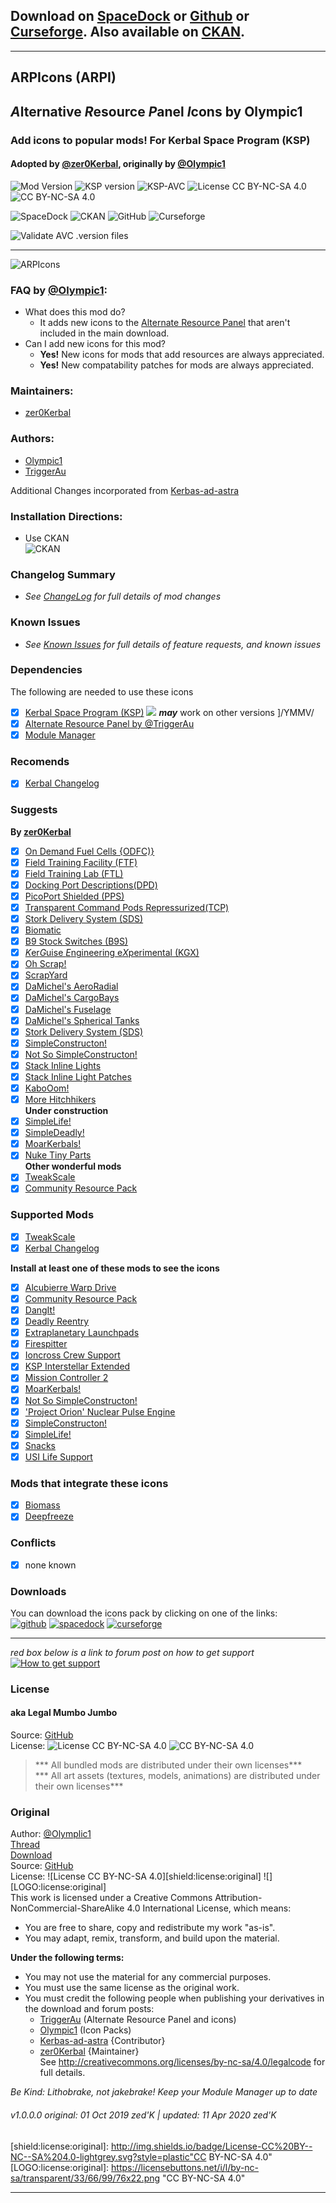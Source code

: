 <!-- Readme.md v1.1.4.0
ARPIcons (ARPI)
created: 01 Oct 19
updated: 2020 04 10 -->

## Download on [SpaceDock][MOD:spacedock] or [Github][MOD:github] or [Curseforge][MOD:curseforge]. Also available on [CKAN][thread:ckan].  
***  
## ARPIcons (ARPI)
## ***A***lternative ***R***esource ***P***anel ***I***cons by Olympic1
### Add icons to popular mods! For Kerbal Space Program (KSP)
#### Adopted by [@zer0Kerbal][LINK:zer0kerbal], originally by [@Olympic1][LINK:olympic1]  
![Mod Version][shield:mod:latest] 
![KSP version][shield:ksp] ![KSP-AVC][shield:kspavc] ![License CC BY-NC-SA 4.0][shield:license] ![][LOGO:license]  
  
![SpaceDock][shield:spacedock] ![CKAN][shield:ckan] ![GitHub][shield:github] ![Curseforge][shield:curseforge]  
  
![Validate AVC .version files][shield:avcvalid]  
***
![ARPIcons][IMG:hero:0]

### FAQ by [@Olympic1][LINK:olympic1]:
- What does this mod do?
  - It adds new icons to the [Alternate Resource Panel][thread:arp] that aren't included in the main download.
- Can I add new icons for this mod?
  - **Yes!** New icons for mods that add resources are always appreciated.  
  - **Yes!** New compatability patches for mods are always appreciated.  
### Maintainers:  
- [zer0Kerbal][LINK:zer0Kerbal]  
### Authors:  
- [Olympic1][LINK:olympic1]  
- [TriggerAu][LINK:triggerau]  

Additional Changes incorporated from [Kerbas-ad-astra][LINK:kerbas-ad-astra]
### Installation Directions:  
- Use CKAN  
![][image:ckan]
### Changelog Summary
- *See [ChangeLog][MOD:changelog] for full details of mod changes*
### Known Issues
- *See [Known Issues][MOD:issues] for full details of feature requests, and known issues*
### Dependencies
The following are needed to use these icons  
- [x]  [Kerbal Space Program (KSP)][KSP:website] [![][shield:ksp]][KSP:website] ***may*** work on other versions ]/YMMV/  
- [x]  [Alternate Resource Panel by @TriggerAu][thread:arp]  
- [x]  [Module Manager][thread:mm]  
### Recomends  
- [x]  [Kerbal Changelog][thread:kcl]  
### Suggests  
**By [zer0Kerbal][LINK:zer0Kerbal]**  
- [x]  [On Demand Fuel Cells {ODFC)}][thread:ODFC]  
- [x]  [Field Training Facility (FTF)][thread:FTF]  
- [x]  [Field Training Lab (FTL)][thread:FTL]  
- [x]  [Docking Port Descriptions(DPD)][thread:DPD]  
- [x]  [PicoPort Shielded (PPS)][thread:PPS]  
- [x]  [Transparent Command Pods Repressurized(TCP)][thread:TCP]  
- [x]  [Stork Delivery System (SDS)][thread:SDS]  
- [x]  [Biomatic][thread:BIO]  
- [x]  [B9 Stock Switches (B9S)][thread:B9S]  
- [x]  [*K*er*G*uise *E*ngineering e*X*perimental (KGX)][thread:KGX]  
- [x]  [Oh Scrap!][thread:OHS]  
- [x]  [ScrapYard][thread:SYD]  
- [x]  [DaMichel's AeroRadial][thread:DAR]  
- [x]  [DaMichel's CargoBays][thread:DCB]  
- [x]  [DaMichel's Fuselage][thread:DMF]  
- [x]  [DaMichel's Spherical Tanks][thread:DST]  
- [x]  [Stork Delivery System (SDS)][thread:SDS]  
- [x]  [SimpleConstructon!][thread:SC!]  
- [x]  [Not So SimpleConstructon!][thread:NSSC]  
- [x]  [Stack Inline Lights][thread:SIL]  
- [x]  [Stack Inline Light Patches][thread:SILP]  
- [x]  [KaboOom!][thread:BOOM]  
- [x]  [More Hitchhikers][thread:MHH]  
**Under construction**  
- [x]  [SimpleLife!][thread:SLF]  
- [x]  [SimpleDeadly!][thread:SDR]  
- [x]  [MoarKerbals!][thread:MK]  
- [x]  [Nuke Tiny Parts][thread:NUK]  
**Other wonderful mods**  
- [x]  [TweakScale][thread:twk]  
- [x]  [Community Resource Pack][thread:crp]  
### Supported Mods  
- [x]  [TweakScale][thread:twk]  
- [x]  [Kerbal Changelog][thread:kcl]  

**Install at least one of these mods to see the icons**  
- [x]  [Alcubierre Warp Drive][thread:warp]  
- [x]  [Community Resource Pack][thread:crp]  
- [x]  [DangIt!][thread:dng]  
- [x]  [Deadly Reentry][thread:dre]  
- [x]  [Extraplanetary Launchpads][thread:epl]  
- [x]  [Firespitter][thread:fs]  
- [x]  [Ioncross Crew Support][thread:ics]  
- [x]  [KSP Interstellar Extended][thread:kspi]  
- [x]  [Mission Controller 2][thread:mc2]  
- [x]  [MoarKerbals!][thread:MK]  
- [x]  [Not So SimpleConstructon!][thread:NSSC]  
- [x]  ['Project Orion' Nuclear Pulse Engine][thread:npe]  
- [x]  [SimpleConstructon!][thread:SC!]  
- [x]  [SimpleLife!][thread:SLF]  
- [x]  [Snacks][thread:snk]  
- [x]  [USI Life Support][thread:usl]  
### Mods that integrate these icons  
- [x]  [Biomass][thread:bm]  
- [x]  [Deepfreeze][thread:dfz]  
### Conflicts  
- [x] none known  
### Downloads  
You can download the icons pack by clicking on one of the links:  
[![][image:github]][MOD:github] [![][image:spacedock]][MOD:spacedock] [![][image:curseforge]][MOD:curseforge]  
***  
*red box below is a link to forum post on how to get support*  
[![How to get support][image:getsupport]][thread:getsupport]

### License
#### aka Legal Mumbo Jumbo
Source: [GitHub][MOD:github:repo]  
License: ![License CC BY-NC-SA 4.0][shield:license] ![][LOGO:license]    
> *** All bundled mods are distributed under their own licenses***  
> *** All art assets (textures, models, animations) are distributed under their own licenses***   
### Original
Author: [@Olymplic1][LINK:olympic1]  
[Thread][MOD:original:thread]  
[Download][MOD:original:download]  
Source: [GitHub][MOD:original:source]  
License: ![License CC BY-NC-SA 4.0][shield:license:original] ![][LOGO:license:original]  
This work is licensed under a Creative Commons Attribution-NonCommercial-ShareAlike 4.0 International License, which means:  
- You are free to share, copy and redistribute my work "as-is".
- You may adapt, remix, transform, and build upon the material.

**Under the following terms:**
- You may not use the material for any commercial purposes.
- You must use the same license as the original work.
- You must credit the following people when publishing your derivatives in the download and forum posts:  
  - [TriggerAu][LINK:triggerau] (Alternate Resource Panel and icons)  
  - [Olympic1][LINK:olympic1] (Icon Packs)  
  - [Kerbas-ad-astra][LINK:kerbas-ad-astra] {Contributor}  
  - [zer0Kerbal][LINK:zer0Kerbal] {Maintainer}  
See http://creativecommons.org/licenses/by-nc-sa/4.0/legalcode for full details.
  
*Be Kind: Lithobrake, not jakebrake! Keep your Module Manager up to date*
  
###### v1.0.0.0 original: 01 Oct 2019 zed'K | updated: 11 Apr 2020 zed'K

[License:url]: (https://img.shields.io/badge/license-CC%20BY--NC--SA%204.0-lightgrey?style=plastic)

[MOD:license]:      https://github.com/zer0Kerbal/ARPIcons/blob/master/LICENSE
[MOD:contributing]: https://github.com/zer0Kerbal/ARPIcons/blob/master/.github/CONTRIBUTING.md
[MOD:wiki]:         https://github.com/zer0Kerbal/ARPIcons/
[MOD:issues]:       https://github.com/zer0Kerbal/ARPIcons/issues
[MOD:known]:        https://github.com/zer0Kerbal/ARPIcons/wiki/Known-Issues
[MOD:forum]:        https://forum.kerbalspaceprogram.com/index.php?/topic/192456-*
[MOD:github:repo]:  https://github.com/zer0Kerbal/ARPIcons/
[MOD:changelog]:    https://github.com/zer0Kerbal/ARPIcons/Changelog.cfg
[KSP:website]:      https://kerbalspaceprogram.com/ "Kerbal Space Program"  

<!--- original mod stuff -->
[MOD:original:source]:     https://github.com/Olympic1/Icon_Packs_KSP  
[MOD:original:thread]:      http://forum.kerbalspaceprogram.com/index.php?/topic/92866-* "ARPIcons thread"  
[MOD:original:download]:   https://github.com/Olympic1/Icon_Packs_KSP/releases/latest  
[shield:license:original]: http://img.shields.io/badge/License-CC%20BY--NC--SA%204.0-lightgrey.svg?style=plastic"CC BY-NC-SA 4.0"  
[LOGO:license:original]:  https://licensebuttons.net/i/l/by-nc-sa/transparent/33/66/99/76x22.png "CC BY-NC-SA 4.0"  

[MOD:github]:    https://github.com/zer0Kerbal/ARPIcons/releases/latest "GitHub"  
[MOD:spacedock]: https://spacedock.info/mod/15 "SpaceDock"  
[MOD:curseforge]: https://www.curseforge.com/kerbal/ksp-mods/arpicons "CurseForge"  
[LOGO:license]:      https://licensebuttons.net/i/l/by-nc-sa/transparent/33/66/99/76x22.png "CC BY-NC-SA 4.0"  

[shield:mod:latest]: https://img.shields.io/github/v/release/zer0Kerbal/ARPIcons?include_prereleases?style=plastic
[shield:mod]: https://img.shields.io/endpoint?url=https://raw.githubusercontent.com/zer0Kerbal/ARPIcons/master/json/mod.json
[shield:ksp]: https://img.shields.io/endpoint?url=https://raw.githubusercontent.com/zer0Kerbal/ARPIcons/master/json/ksp.json
[shield:license]: https://img.shields.io/endpoint?url=https://raw.githubusercontent.com/zer0Kerbal/ARPIcons/master/json/license.json

[image:github]:     https://i.imgur.com/RE4Ppr9.png "github"  
[image:spacedock]:  https://i.imgur.com/m0a7tn2.png "spacedock"  
[image:curseforge]: https://i.postimg.cc/RZNyB5vP/Download-On-Curse.png "curseforge"  
[image:dropbox]:    http:// "dropbox"  

[image:github:sm]:     https://i.postimg.cc/1XXy5yfD/github.png "github (small)"  
[image:spacedock:sm]:  https://i.postimg.cc/DZ22Hrhj/spacedock.png "spacedock (small)"  
[image:curseforge:sm]: https://i.postimg.cc/ZRVTSWKT/UVVt0OP.png "curseforge (small)"  
  
[shield:kspavc]:     https://img.shields.io/badge/KSP-AVC--supported-brightgreen.svg?style=plastic
[shield:spacedock]:  https://img.shields.io/badge/SpaceDock-listed-blue.svg?style=plastic
[shield:ckan]:       https://img.shields.io/badge/CKAN-Indexed-blue.svg?style=plastic
[shield:github]:     https://img.shields.io/badge/Github-Indexed-blue.svg?style=plastic&logo=github
[shield:curseforge]: https://img.shields.io/badge/CurseForge-listed-blue.svg?style=plastic
[shield:avcvalid]:   https://github.com/zer0Kerbal/ARPIcons/workflows/Validate%20AVC%20.version%20files/badge.svg

[thread:mm]: https://forum.kerbalspaceprogram.com/index.php?/topic/50533-* "Module Manager"   
[thread:bm]: https://forum.kerbalspaceprogram.com/index.php?/topic/48629-* "Biomass"  
[thread:fs]: https://forum.kerbalspaceprogram.com/index.php?/topic/22583-* "Firespitter"  
[thread:dng]: https://forum.kerbalspaceprogram.com/index.php?/topic/73920-* "DangIt!"  
[thread:dfz]: https://forum.kerbalspaceprogram.com/index.php?/topic/112328-* "Deepfreeze Continued"  
[thread:dre]: https://forum.kerbalspaceprogram.com/index.php?/topic/50296-* "Deadly Reentry"  
[thread:mc2]: https://forum.kerbalspaceprogram.com/index.php?/topic/40183-* "Mission Controller 2"  
[thread:kcl]: https://forum.kerbalspaceprogram.com/index.php?/topic/179207-* "Kerbal Changelog"  
[thread:twk]: https://forum.kerbalspaceprogram.com/index.php?/topic/179030-* "TweakScale"  
[thread:crp]: https://forum.kerbalspaceprogram.com/index.php?/topic/83007-* "Community Resource Pack" 
[thread:epl]: https://forum.kerbalspaceprogram.com/index.php?/topic/54284-* "Extraplanetary Launchpads"  
[thread:ics]: https://forum.kerbalspaceprogram.com/index.php?/topic/74182-* "Ioncross Crew Support"  
[thread:npe]: https://forum.kerbalspaceprogram.com/index.php?/topic/121597-* "'Project Orion' Nuclear Pulse Engine"  
[thread:snk]: https://forum.kerbalspaceprogram.com/index.php?/topic/149604-* "Snacks!"  
[thread:usl]: https://forum.kerbalspaceprogram.com/index.php?/topic/105202-* "USI Life Support"  
[thread:warp]: https://forum.kerbalspaceprogram.com/index.php?/topic/90899-* "Alcubierre Warp Drive"  
[thread:kspi]: https://forum.kerbalspaceprogram.com/index.php?/topic/100190-* "KSP Interstellar Extended"  

***************************************
[thread:getsupport]: https://forum.kerbalspaceprogram.com/index.php?/topic/83212-* "Link to how to get support"
[image:getsupport]:    https://i.postimg.cc/vHP6zmrw/image.png "get support"  

[image:ckan]:  https://i.postimg.cc/x8XSVg4R/sj507JC.png "CKAN"  
[thread:ckan]: https://forum.kerbalspaceprogram.com/index.php?/topic/90246-* "CKAN"  
[image:ckan:sm]: http:// "CKAN (small)"  

[LINK:kerbas-ad-astra]: https://forum.kerbalspaceprogram.com/index.php?/profile/126593-kerbas_ad_astra/ "Kerbas ad astra"  
[LINK:olympic1]: http://forum.kerbalspaceprogram.com/index.php?/profile/79730-olympic1/ "Olympic1"  
[LINK:triggerau]: http://forum.kerbalspaceprogram.com/index.php?/profile/57838-triggerau/ "TriggerAu"  
[LINK:zer0Kerbal]:     https://forum.kerbalspaceprogram.com/index.php?/profile/190933-zer0kerbal/ "zed'K"  

[IMG:hero:0]: https://spacedock.info/content/Olympic1_154/Olympic1s_ARP_Icons/Olympic1s_ARP_Icons-1455807438.953648.png "ARPIcons by Olympic1"  
[IMG:hero:1]: https:// "Hero 2"  

<!-- zer0Kerbal mods -->
[thread:arp]: https://forum.kerbalspaceprogram.com/index.php?/topic/54876-* "Alternate Resource Panel"  

[thread:MK]:  https://forum.kerbalspaceprogram.com/index.php?/topic/191525-* "MoarKerbals!"   
[thread:BIO]: https://forum.kerbalspaceprogram.com/index.php?/topic/191426-* "Biomatic"  
[thread:B9S]: https://forum.kerbalspaceprogram.com/index.php?/topic/190870-* "B9 Stock Patches"   
[thread:DST]: https://forum.kerbalspaceprogram.com/index.php?/topic/191719-* "DaMichel's Spherical Tanks"  
[thread:DAR]: https://forum.kerbalspaceprogram.com/index.php?/topic/191719-* "DaMichel's AeroRadial"  
[thread:DCB]: https://forum.kerbalspaceprogram.com/index.php?/topic/191719-* "DaMichel's CargoBays"  
[thread:DMF]: https://forum.kerbalspaceprogram.com/index.php?/topic/191719-* "DaMichel's Fuselage"  
[thread:DPD]: https://forum.kerbalspaceprogram.com/index.php?/topic/192184-* "Docking Port Descriptions"
[thread:FTF]: https://forum.kerbalspaceprogram.com/index.php?/topic/188841-* "Field Training Facility"  
[thread:FTL]: https://forum.kerbalspaceprogram.com/index.php?/topic/188841-* "Field Training Lab"  
[thread:KGX]: https://forum.kerbalspaceprogram.com/index.php?/topic/192696-* "KGEx"  
[thread:MHH]: https://forum.kerbalspaceprogram.com/index.php?/topic/188246-* "More Hitchhikers"  
[thread:NUK]: https://forum.kerbalspaceprogram.com/index.php?/topic/21466-*  "Nuke Tiny Parts"
[thread:OHS]: https://forum.kerbalspaceprogram.com/index.php?/topic/192360-* "Oh Scrap!"  
[thread:PPS]: https://forum.kerbalspaceprogram.com/index.php?/topic/192187-* "Shielded PicoPort"  
[thread:SC!]: https://forum.kerbalspaceprogram.com/index.php?/topic/191424-* "SimpleConstructon!"  
[thread:SDS]: https://forum.kerbalspaceprogram.com/index.php?/topic/191719-* "Stork Delivery System (SDS)"    
[thread:SDR]: https:// "SimpleDeadly!"  
[thread:SL!]: https://forum.kerbalspaceprogram.com/index.php?/topic/191045-* "SimpleLogistics!"  
[thread:SLF]: https://forum.kerbalspaceprogram.com/index.php?/topic/191526-* "SimpleLife!"  
[thread:SIL]:  https://forum.kerbalspaceprogram.com/index.php?/topic/193050-* "Stock Inline Lights"  
[thread:SYD]: https://forum.kerbalspaceprogram.com/index.php?/topic/192360-* "ScrapYard"  
[thread:TCP]: https://forum.kerbalspaceprogram.com/index.php?/topic/187495-* "Transparent Command Pods"  
[thread:SILP]: https://forum.kerbalspaceprogram.com/index.php?/topic/193051-* "Stock Inline Lights Patches"
[thread:ODFC]: https://forum.kerbalspaceprogram.com/index.php?/topic/187625-* "On Demand Fuel Cells"  
[thread:NSSC]:  https://forum.kerbalspaceprogram.com/index.php?/topic/191504-* "Not So SimpleConstructon!"  
[thread:BOOM]: https://forum.kerbalspaceprogram.com/index.php?/topic/192938-* "KaboOom!"
<!--
this file: GPLv2
zer0Kerbal-->
